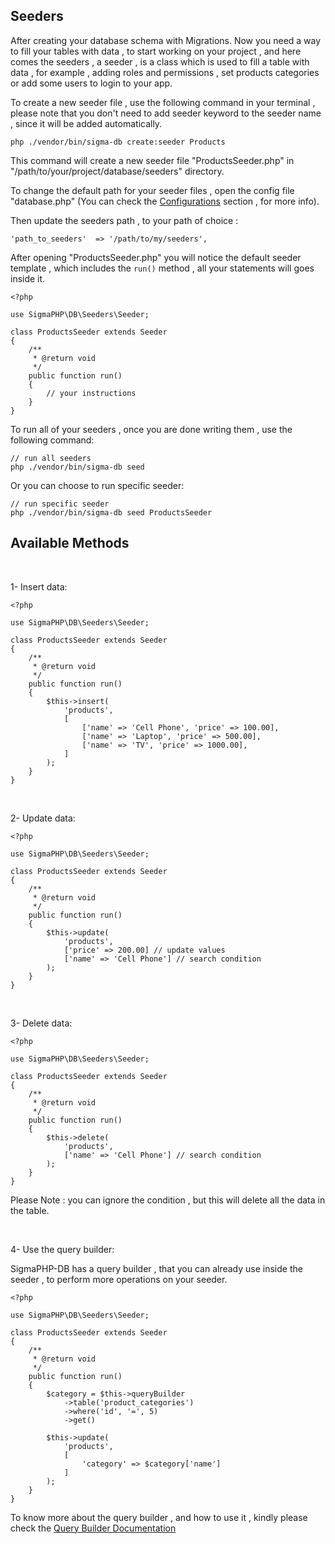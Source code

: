 ## Seeders

After creating your database schema with Migrations. Now you need a way to fill your tables with data , to start working on your project
, and here comes the seeders , a seeder , is a class which is used to fill a table with data , for example , adding roles and permissions , set products categories or add some users to login to your app.  

To create a new seeder file , use the following command in your terminal , please note that you don't need to add seeder keyword to the seeder name , since it will be added automatically.

```
php ./vendor/bin/sigma-db create:seeder Products
```

This command will create a new seeder file "ProductsSeeder.php" in "/path/to/your/project/database/seeders" directory.

To change the default path for your seeder files , open the config file "database.php" (You can check the [Configurations](https://github.com/agashe/SigmaPHP-DB/blob/master/README.md#Configurations) section , for more info).

Then update the seeders path , to your path of choice :

```
'path_to_seeders'  => '/path/to/my/seeders',
```

After opening "ProductsSeeder.php" you will notice the default seeder template , which includes the `run()` method , all your statements will goes inside it.

```
<?php

use SigmaPHP\DB\Seeders\Seeder;

class ProductsSeeder extends Seeder
{
    /**
     * @return void
     */
    public function run()
    {
        // your instructions 
    }
}
```
To run all of your seeders , once you are done writing them , use the following command:

```
// run all seeders
php ./vendor/bin/sigma-db seed
```
Or you can choose to run specific seeder:

```
// run specific seeder
php ./vendor/bin/sigma-db seed ProductsSeeder
```

## Available Methods 

<br>

1- Insert data:

```
<?php

use SigmaPHP\DB\Seeders\Seeder;

class ProductsSeeder extends Seeder
{
    /**
     * @return void
     */
    public function run()
    {
        $this->insert(
            'products',
            [
                ['name' => 'Cell Phone', 'price' => 100.00],
                ['name' => 'Laptop', 'price' => 500.00],
                ['name' => 'TV', 'price' => 1000.00],
            ]
        );
    }
}
```
<br>

2- Update data:

```
<?php

use SigmaPHP\DB\Seeders\Seeder;

class ProductsSeeder extends Seeder
{
    /**
     * @return void
     */
    public function run()
    {
        $this->update(
            'products',
            ['price' => 200.00] // update values
            ['name' => 'Cell Phone'] // search condition
        );
    }
}
```
<br>

3- Delete data:

```
<?php

use SigmaPHP\DB\Seeders\Seeder;

class ProductsSeeder extends Seeder
{
    /**
     * @return void
     */
    public function run()
    {
        $this->delete(
            'products',
            ['name' => 'Cell Phone'] // search condition
        );
    }
}
```

Please Note : you can ignore the condition , but this will delete all the data in the table.

<br>

4- Use the query builder:

SigmaPHP-DB has a query builder , that you can already use inside the seeder , to perform more operations on your seeder.

```
<?php

use SigmaPHP\DB\Seeders\Seeder;

class ProductsSeeder extends Seeder
{
    /**
     * @return void
     */
    public function run()
    {
        $category = $this->queryBuilder
            ->table('product_categories')
            ->where('id', '=', 5)
            ->get()
        
        $this->update(
            'products',
            [
                'category' => $category['name']
            ]
        );
    }
}
```

To know more about the query builder , and how to use it , kindly please check the [Query Builder Documentation](https://github.com/agashe/SigmaPHP-DB/blob/master/docs/QueryBuilder.md)
